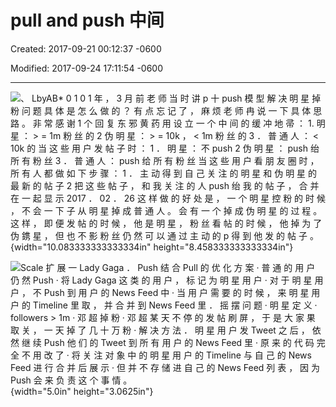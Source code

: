 # pull and push 中间

Created: 2017-09-21 00:12:37 -0600

Modified: 2017-09-24 17:11:54 -0600

---

![、 LbyAB* 0 1 0 1 年 ， 3 月 前 老 师 当 时 讲 p 十 push 模 型 解 决 明 星 掉 粉 问 题 具 体 是 怎 么 做 的 ？ 有 点 忘 记 了 ， 麻 烦 老 师 冉 说 一 下 具 体 思 路 。 非 常 感 谢 1 个 回 复 东 邪 黄 药 用 设 立 一 个 中 间 的 缓 冲 地 帚 ： 1. 明 星 ： > = 1m 粉 丝 的 2 伪 明 星 ： > = 10k ， < 1m 粉 丝 的 3 ． 普 通 人 ： < 10k 的 当 这 些 用 户 发 帖 子 时 ： 1 ． 明 星 ： 不 push 2 伪 明 星 ： push 绐 所 有 粉 丝 3 ． 普 通 人 ： push 给 所 有 粉 丝 当 这 些 用 户 看 朋 友 圈 时 ， 所 有 人 都 做 如 下 步 骤 ： 1 ． 主 动 得 到 自 己 关 注 的 明 星 和 伪 明 星 的 最 新 的 帖 子 2 把 这 些 帖 子 ， 和 我 关 注 的 人 push 绐 我 的 帖 子 ， 合 并 在 一 起 显 示 2017 ． 02 ． 26 这 样 做 的 好 处 是 ， 一 个 明 星 控 粉 的 时 候 ， 不 会 一 下 子 从 明 星 掉 成 普 通 人 。 会 有 一 个 掉 成 伪 明 星 的 过 程 。 这 样 ， 即 便 发 帖 的 时 候 ， 他 是 明 星 ， 粉 丝 看 帖 的 时 候 ， 他 掉 为 了 伪 鎸 星 ， 但 也 不 影 粉 丝 仍 然 可 以 通 过 主 动 的 p 得 到 他 发 的 帖 子 。 ](../../media/Twitter-^M-Insgram-Twitter---News-Feed-pull-and-push-中间-image1.png){width="10.083333333333334in" height="8.458333333333334in"}









![Scale 扩 展 一 Lady Gaga ． Push 结 合 Pull 的 优 化 方 案 · 普 通 的 用 户 仍 然 Push · 将 Lady Gaga 这 类 的 用 户 ， 标 记 为 明 星 用 户 · 对 于 明 星 用 户 ， 不 Push 到 用 户 的 News Feed 中 · 当 用 户 需 要 的 时 候 ， 来 明 星 用 户 的 Timeline 里 取 ， 并 合 并 到 News Feed 里 ． 摇 摆 问 题 · 明 星 定 义 · followers > 1m · 邓 超 掉 粉 · 邓 超 某 天 不 停 的 发 帖 刷 屏 ， 于 是 大 家 果 取 关 ， 一 天 掉 了 几 十 万 粉 · 解 决 方 法 ． 明 星 用 户 发 Tweet 之 后 ， 依 然 继 续 Push 他 们 的 Tweet 到 所 有 用 户 的 News Feed 里 · 原 来 的 代 码 完 全 不 用 改 了 · 将 关 注 对 象 中 的 明 星 用 户 的 Timeline 与 自 己 的 News Feed 进 行 合 并 后 展 示 · 但 并 不 存 储 进 自 己 的 News Feed 列 表 ， 因 为 Push 会 来 负 责 这 个 事 情 。 ](../../media/Twitter-^M-Insgram-Twitter---News-Feed-pull-and-push-中间-image2.png){width="5.0in" height="3.0625in"}




